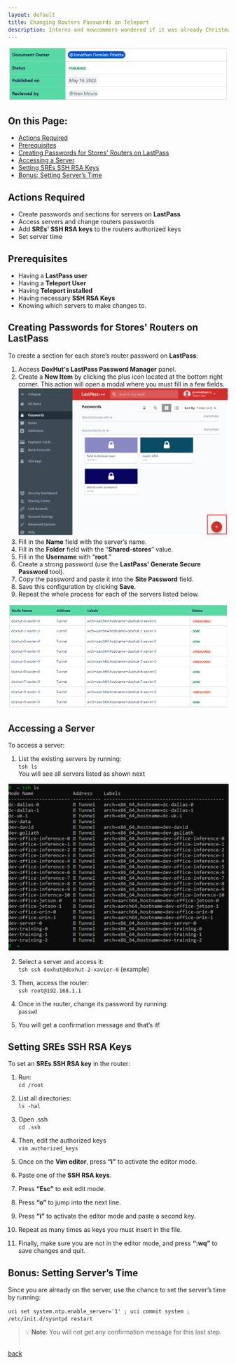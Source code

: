 ```yaml
---
layout: default
title: Changing Routers Passwords on Teleport
description: Interns and newcommers wondered if it was already Christmas
---
```


![intro](images-changingpasswords-info.png)

## On this Page:

- [Actions Required](#actions-required)
- [Prerequisites](#prerequisites)
- [Creating Passwords for Stores' Routers on LastPass](#creating-passwords-for-stores-routers-on-lastpass)
- [Accessing a Server](#accessing-a-server)
- [Setting SREs SSH RSA Keys](#setting-sres-ssh-rsa-keys)
- [Bonus: Setting Server’s Time](#bonus-setting-servers-time)

## Actions Required

- Create passwords and sections for servers on **LastPass**
- Access servers and change routers passwords
- Add **SREs' SSH RSA keys** to the routers authorized keys
- Set server time

## Prerequisites

- Having a **LastPass user**
- Having a **Teleport User**
- Having **Teleport installed**
- Having necessary **SSH RSA Keys**
- Knowing which servers to make changes to.

## Creating Passwords for Stores' Routers on LastPass

To create a section for each store’s router password on **LastPass**:

1. Access **DoxHut's LastPass Password Manager** panel.<br>
2. Create a **New Item** by clicking the plus icon located at the bottom right corner. This action will open a modal where you must fill in a few fields. <br> ![createnew](images-changingpasswords-createnew.png)<br>
3. Fill in the **Name** field with the server’s name.<br>
4. Fill in the **Folder** field with the “**Shared-stores**” value.<br>
5. Fill in the **Username** with “**root**.”<br>
6. Create a strong password (use the **LastPass' Generate Secure Password** tool).<br>
7. Copy the password and paste it into the **Site Password** field.<br>
8. Save this configuration by clicking **Save**.<br>
9. Repeat the whole process for each of the servers listed below.<br>

![createnew2](images-changingpasswords-createnew2.png)

## Accessing a Server

To access a server:

1. List the existing servers by running: <br>
`tsh ls` <br>
   You will see all servers listed as shown next

![servers](images-changingpasswords-serverslist.png)

2. Select a server and access it:<br>
`tsh ssh doxhut@doxhut-2-xavier-0` (example)

3. Then, access the router:<br>
`ssh root@192.168.1.1`

4. Once in the router, change its password by running:<br>
`passwd`

5. You will get a confirmation message and that’s it!<br>

## Setting SREs SSH RSA Keys

To set an **SREs SSH RSA key** in the router:<br>

1. Run:<br>
`cd /root`

2. List all directories:<br>
`ls -hal`

3. Open .ssh<br>
`cd .ssh`

4. Then, edit the authorized keys<br>
`vim authorized_keys`

5. Once on the **Vim editor**, press **“i”** to activate the editor mode.<br>

6. Paste one of the **SSH RSA keys**.<br>

7. Press **“Esc”** to exit edit mode.<br>

8. Press **“o”** to jump into the next line.<br>

9. Press **“i”** to activate the editor mode and paste a second key.<br>

10. Repeat as many times as keys you must insert in the file.<br>

11. Finally, make sure you are not in the editor mode, and press **“:wq”** to save changes and quit. <br>

## Bonus: Setting Server’s Time

Since you are already on the server, use the chance to set the server’s time by running:

`uci set system.ntp.enable_server='1' ; uci commit system ; /etc/init.d/sysntpd restart`<br>

> 💡 **Note**: You will not get any confirmation message for this last step.<br><br>

[back](./)